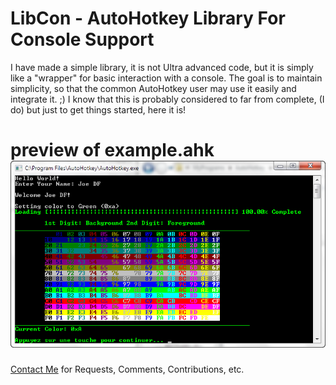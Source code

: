 LibCon - AutoHotkey Library For Console Support
======================================================

I have made a simple library, it is not Ultra advanced code, but it is simply like a "wrapper" for basic interaction with a console.
The goal is to maintain simplicity, so that the common AutoHotkey user may use it easily and integrate it. ;)
I know that this is probably considered to far from complete, (I do) but just to get things started, here it is!

preview of example.ahk
![Preview](preview.png "Preview")
======================================================
[Contact Me](mailto:joedf@users.sourceforge.net) for Requests, Comments, Contributions, etc.